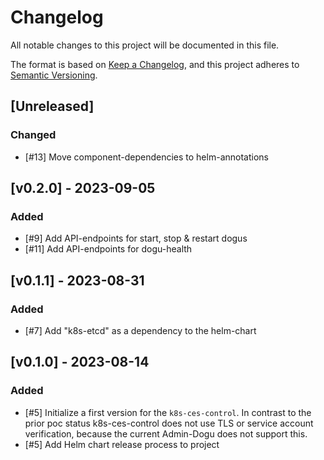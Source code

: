 # Changelog

All notable changes to this project will be documented in this file.

The format is based on [Keep a Changelog](https://keepachangelog.com/en/1.0.0/),
and this project adheres to [Semantic Versioning](https://semver.org/spec/v2.0.0.html).

## [Unreleased]

### Changed
- [#13] Move component-dependencies to helm-annotations

## [v0.2.0] - 2023-09-05
### Added
- [#9] Add API-endpoints for start, stop & restart dogus
- [#11] Add API-endpoints for dogu-health

## [v0.1.1] - 2023-08-31
### Added
- [#7] Add "k8s-etcd" as a dependency to the helm-chart

## [v0.1.0] - 2023-08-14
### Added
- [#5] Initialize a first version for the `k8s-ces-control`. In contrast to the prior poc status k8s-ces-control does not use TLS or service account verification, because the current Admin-Dogu does not support this.
- [#5] Add Helm chart release process to project
